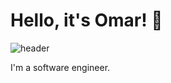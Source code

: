 # Hello, it's Omar! 👋

![header](https://user-images.githubusercontent.com/11743389/89300811-7329f700-d671-11ea-9318-45f9f8ef8f97.png)

I'm a software engineer.

